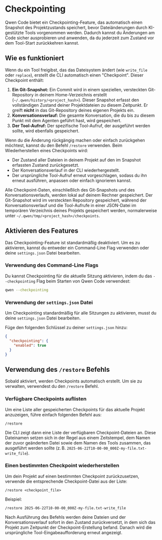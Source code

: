 # Checkpointing

Qwen Code bietet ein Checkpointing-Feature, das automatisch einen Snapshot des Projektzustands speichert, bevor Dateiänderungen durch KI-gestützte Tools vorgenommen werden. Dadurch kannst du Änderungen am Code sicher ausprobieren und anwenden, da du jederzeit zum Zustand vor dem Tool-Start zurückkehren kannst.

## Wie es funktioniert

Wenn du ein Tool freigibst, das das Dateisystem ändert (wie `write_file` oder `replace`), erstellt die CLI automatisch einen "Checkpoint". Dieser Checkpoint enthält:

1.  **Ein Git-Snapshot:** Ein Commit wird in einem speziellen, versteckten Git-Repository in deinem Home-Verzeichnis erstellt (`~/.qwen/history/<project_hash>`). Dieser Snapshot erfasst den vollständigen Zustand deiner Projektdateien zu diesem Zeitpunkt. Er greift **nicht** in das Git-Repository deines eigenen Projekts ein.
2.  **Konversationsverlauf:** Die gesamte Konversation, die du bis zu diesem Punkt mit dem Agenten geführt hast, wird gespeichert.
3.  **Der Tool-Aufruf:** Der spezifische Tool-Aufruf, der ausgeführt werden sollte, wird ebenfalls gespeichert.

Wenn du die Änderung rückgängig machen oder einfach zurückgehen möchtest, kannst du den Befehl `/restore` verwenden. Beim Wiederherstellen eines Checkpoints wird:

- Der Zustand aller Dateien in deinem Projekt auf den im Snapshot erfassten Zustand zurückgesetzt.
- Der Konversationsverlauf in der CLI wiederhergestellt.
- Der ursprüngliche Tool-Aufruf erneut vorgeschlagen, sodass du ihn erneut ausführen, anpassen oder einfach ignorieren kannst.

Alle Checkpoint-Daten, einschließlich des Git-Snapshots und des Konversationsverlaufs, werden lokal auf deinem Rechner gespeichert. Der Git-Snapshot wird im versteckten Repository gespeichert, während der Konversationsverlauf und die Tool-Aufrufe in einer JSON-Datei im temporären Verzeichnis deines Projekts gespeichert werden, normalerweise unter `~/.qwen/tmp/<project_hash>/checkpoints`.

## Aktivieren des Features

Das Checkpointing-Feature ist standardmäßig deaktiviert. Um es zu aktivieren, kannst du entweder ein Command-Line Flag verwenden oder deine `settings.json` Datei bearbeiten.

### Verwendung des Command-Line Flags

Du kannst Checkpointing für die aktuelle Sitzung aktivieren, indem du das `--checkpointing` Flag beim Starten von Qwen Code verwendest:

```bash
qwen --checkpointing
```

### Verwendung der `settings.json` Datei

Um Checkpointing standardmäßig für alle Sitzungen zu aktivieren, musst du deine `settings.json` Datei bearbeiten.

Füge den folgenden Schlüssel zu deiner `settings.json` hinzu:

```json
{
  "checkpointing": {
    "enabled": true
  }
}
```

## Verwendung des `/restore` Befehls

Sobald aktiviert, werden Checkpoints automatisch erstellt. Um sie zu verwalten, verwendest du den `/restore` Befehl.

### Verfügbare Checkpoints auflisten

Um eine Liste aller gespeicherten Checkpoints für das aktuelle Projekt anzuzeigen, führe einfach folgenden Befehl aus:

```
/restore
```

Die CLI zeigt dann eine Liste der verfügbaren Checkpoint-Dateien an. Diese Dateinamen setzen sich in der Regel aus einem Zeitstempel, dem Namen der zuvor geänderten Datei sowie dem Namen des Tools zusammen, das ausgeführt werden sollte (z. B. `2025-06-22T10-00-00_000Z-my-file.txt-write_file`).

### Einen bestimmten Checkpoint wiederherstellen

Um dein Projekt auf einen bestimmten Checkpoint zurückzusetzen, verwende die entsprechende Checkpoint-Datei aus der Liste:

```
/restore <checkpoint_file>
```

Beispiel:

```
/restore 2025-06-22T10-00-00_000Z-my-file.txt-write_file
```

Nach Ausführung des Befehls werden deine Dateien und der Konversationsverlauf sofort in den Zustand zurückversetzt, in dem sich das Projekt zum Zeitpunkt der Checkpoint-Erstellung befand. Danach wird die ursprüngliche Tool-Eingabeaufforderung erneut angezeigt.
